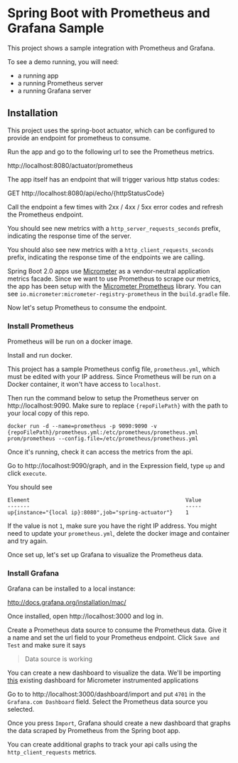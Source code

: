 # Spring Boot with Prometheus and Grafana Sample

This project shows a sample integration with Prometheus and Grafana.

To see a demo running, you will need:
- a running app 
- a running Prometheus server
- a running Grafana server

## Installation

This project uses the spring-boot actuator, which can be configured to provide an endpoint for prometheus to consume.

Run the app and go to the following url to see the Prometheus metrics.

http://localhost:8080/actuator/prometheus

The app itself has an endpoint that will trigger various http status codes:

GET http://localhost:8080/api/echo/{httpStatusCode}

Call the endpoint a few times with 2xx / 4xx / 5xx error codes and refresh the Prometheus endpoint.

You should see new metrics with a `http_server_requests_seconds` prefix, indicating the response time of the server.

You should also see new metrics with a `http_client_requests_seconds` prefix, indicating the response time of 
the endpoints we are calling.

Spring Boot 2.0 apps use [Micrometer](https://micrometer.io/) as a vendor-neutral application metrics facade. 
Since we want to use Prometheus to scrape our metrics, the app has been setup with the 
[Micrometer Prometheus](https://micrometer.io/docs/registry/prometheus) library.
You can see `io.micrometer:micrometer-registry-prometheus` in the `build.gradle` file.

Now let's setup Prometheus to consume the endpoint.

### Install Prometheus

Prometheus will be run on a docker image.

Install and run docker.

This project has a sample Prometheus config file, `prometheus.yml`, which must be edited with your IP address. 
Since Prometheus will be run on a Docker container, it won't have access to `localhost`.

Then run the command below to setup the Prometheus server on http://localhost:9090.
Make sure to replace `{repoFilePath}` with the path to your local copy of this repo.

```
docker run -d --name=prometheus -p 9090:9090 -v {repoFilePath}/prometheus.yml:/etc/prometheus/prometheus.yml prom/prometheus --config.file=/etc/prometheus/prometheus.yml
```

Once it's running, check it can access the metrics from the api.

Go to http://localhost:9090/graph, and in the Expression field, type `up` and click `execute`.

You should see
```
Element                                                 Value
-------                                                 -----
up{instance="{local ip}:8080",job="spring-actuator"}    1	
```

If the value is not `1`, make sure you have the right IP address. 
You might need to update your `prometheus.yml`, delete the docker image and container and try again.

Once set up, let's set up Grafana to visualize the Prometheus data.

### Install Grafana

Grafana can be installed to a local instance:

http://docs.grafana.org/installation/mac/

Once installed, open http://localhost:3000 and log in.

Create a Prometheus data source to consume the Prometheus data.
Give it a name and set the url field to your Prometheus endpoint.
Click `Save and Test` and make sure it says 

>Data source is working

You can create a new dashboard to visualize the data.
We'll be importing [this](https://grafana.com/dashboards/4701) existing dashboard for Micrometer instrumented applications

Go to to http://localhost:3000/dashboard/import and put `4701` in the
`Grafana.com Dashboard` field. Select the Prometheus data source you selected.  

Once you press `Import`, Grafana should create a new dashboard that
graphs the data scraped by Prometheus from the Spring boot app.

You can create additional graphs to track your api calls using the `http_client_requests` metrics. 
